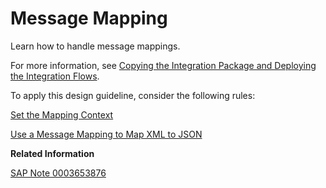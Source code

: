 <!-- loioec59f97c88cd4a5eb31cfe7a349c5aa6 -->

# Message Mapping

Learn how to handle message mappings.

For more information, see [Copying the Integration Package and Deploying the Integration Flows](copying-the-integration-package-and-deploying-the-integration-flows-2cb1d31.md).

To apply this design guideline, consider the following rules:

[Set the Mapping Context](set-the-mapping-context-7a238c0.md)

[Use a Message Mapping to Map XML to JSON](use-a-message-mapping-to-map-xml-to-json-fb7c1df.md)

**Related Information**  


[SAP Note 0003653876](https://me.sap.com/notes/0003653876)

